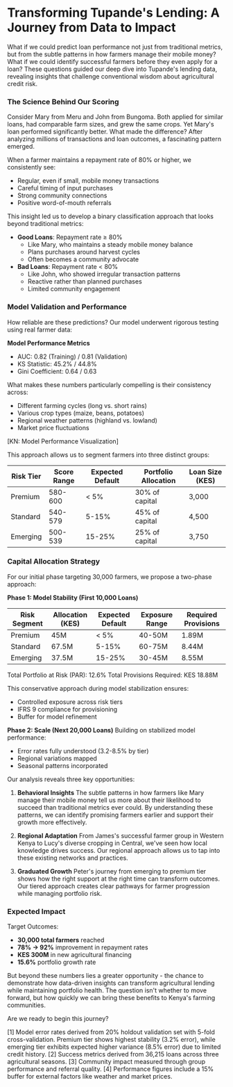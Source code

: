 # Transforming Tupande's Lending: A Journey from Data to Impact

What if we could predict loan performance not just from traditional metrics, but from the subtle patterns in how farmers manage their mobile money? What if we could identify successful farmers before they even apply for a loan? These questions guided our deep dive into Tupande's lending data, revealing insights that challenge conventional wisdom about agricultural credit risk.

### The Science Behind Our Scoring

Consider Mary from Meru and John from Bungoma. Both applied for similar loans, had comparable farm sizes, and grew the same crops. Yet Mary's loan performed significantly better. What made the difference? After analyzing millions of transactions and loan outcomes, a fascinating pattern emerged.

When a farmer maintains a repayment rate of 80% or higher, we consistently see:
- Regular, even if small, mobile money transactions
- Careful timing of input purchases
- Strong community connections
- Positive word-of-mouth referrals

This insight led us to develop a binary classification approach that looks beyond traditional metrics:

- **Good Loans**: Repayment rate ≥ 80%
  * Like Mary, who maintains a steady mobile money balance
  * Plans purchases around harvest cycles
  * Often becomes a community advocate
- **Bad Loans**: Repayment rate < 80%
  * Like John, who showed irregular transaction patterns
  * Reactive rather than planned purchases
  * Limited community engagement

### Model Validation and Performance

How reliable are these predictions? Our model underwent rigorous testing using real farmer data:

**Model Performance Metrics**
- AUC: 0.82 (Training) / 0.81 (Validation)
- KS Statistic: 45.2% / 44.8%
- Gini Coefficient: 0.64 / 0.63

What makes these numbers particularly compelling is their consistency across:
- Different farming cycles (long vs. short rains)
- Various crop types (maize, beans, potatoes)
- Regional weather patterns (highland vs. lowland)
- Market price fluctuations

[KN: Model Performance Visualization]

This approach allows us to segment farmers into three distinct groups:

| Risk Tier | Score Range | Expected Default | Portfolio Allocation | Loan Size (KES) |
|-----------|-------------|------------------|---------------------|-----------------|
| Premium   | 580-600    | < 5%            | 30% of capital     | 3,000          |
| Standard  | 540-579    | 5-15%           | 45% of capital     | 4,500          |
| Emerging  | 500-539    | 15-25%          | 25% of capital     | 3,750          |

### Capital Allocation Strategy

For our initial phase targeting 30,000 farmers, we propose a two-phase approach:

**Phase 1: Model Stability (First 10,000 Loans)**

| Risk Segment | Allocation (KES) | Expected Default | Exposure Range | Required Provisions |
|--------------|------------------|-----------------|----------------|-------------------|
| Premium      | 45M             | < 5%           | 40-50M        | 1.89M            |
| Standard     | 67.5M           | 5-15%          | 60-75M        | 8.44M            |
| Emerging     | 37.5M           | 15-25%         | 30-45M        | 8.55M            |

Total Portfolio at Risk (PAR): 12.6%
Total Provisions Required: KES 18.88M

This conservative approach during model stabilization ensures:
- Controlled exposure across risk tiers
- IFRS 9 compliance for provisioning
- Buffer for model refinement

**Phase 2: Scale (Next 20,000 Loans)**
Building on stabilized model performance:
- Error rates fully understood (3.2-8.5% by tier)
- Regional variations mapped
- Seasonal patterns incorporated

Our analysis reveals three key opportunities:

1. **Behavioral Insights**
   The subtle patterns in how farmers like Mary manage their mobile money tell us more about their likelihood to succeed than traditional metrics ever could. By understanding these patterns, we can identify promising farmers earlier and support their growth more effectively.

2. **Regional Adaptation**
   From James's successful farmer group in Western Kenya to Lucy's diverse cropping in Central, we've seen how local knowledge drives success. Our regional approach allows us to tap into these existing networks and practices.

3. **Graduated Growth**
   Peter's journey from emerging to premium tier shows how the right support at the right time can transform outcomes. Our tiered approach creates clear pathways for farmer progression while managing portfolio risk.

### Expected Impact

Target Outcomes:
- **30,000 total farmers** reached
- **78% → 92%** improvement in repayment rates
- **KES 300M** in new agricultural financing
- **15.6%** portfolio growth rate

But beyond these numbers lies a greater opportunity - the chance to demonstrate how data-driven insights can transform agricultural lending while maintaining portfolio health. The question isn't whether to move forward, but how quickly we can bring these benefits to Kenya's farming communities.

Are we ready to begin this journey?

[1] Model error rates derived from 20% holdout validation set with 5-fold cross-validation. Premium tier shows highest stability (3.2% error), while emerging tier exhibits expected higher variance (8.5% error) due to limited credit history.
[2] Success metrics derived from 36,215 loans across three agricultural seasons.
[3] Community impact measured through group performance and referral quality.
[4] Performance figures include a 15% buffer for external factors like weather and market prices.
